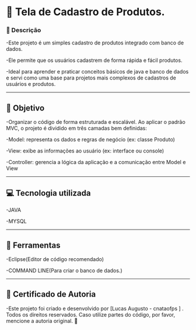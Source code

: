 
# 📝 Tela de Cadastro de Produtos.

### 📌 Descrição
-Este projeto é um simples cadastro de produtos integrado com banco de dados.

-Ele permite que os usuários cadastrem de forma rápida e fácil produtos.

-Ideal para aprender e praticar conceitos básicos de java e banco de dados e servi como uma base para projetos mais complexos de cadastros de usuários e produtos.

---

## 🚀 Objetivo
-Organizar o código de forma estruturada e escalável. Ao aplicar o padrão MVC, o projeto é dividido em três camadas bem definidas:

-Model: representa os dados e regras de negócio (ex: classe Produto)

-View: exibe as informações ao usuário (ex: interface ou console)

-Controller: gerencia a lógica da aplicação e a comunicação entre Model e View


---

## 💻 Tecnologia utilizada
-JAVA

-MYSQL


---

## 🔧 Ferramentas

-Eclipse(Editor de código recomendado)

-COMMAND LINE(Para criar o banco de dados.)

---

## 🔐 Certificado de Autoria

-Este projeto foi criado e desenvolvido por [Lucas Augusto - cnataofps ] . Todos os direitos reservados. Caso utilize partes do código, por favor, mencione a autoria original. 🚀

